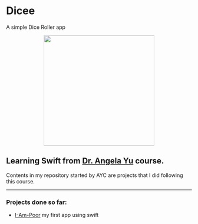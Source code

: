 # Dicee

A simple Dice Roller app
<p align="center">
  <img src="gif.gif" width="300">
</p>




## Learning Swift from [Dr. Angela Yu](https://github.com/angelabauer) course.

Contents in my repository started by AYC are projects that I did following this course.

---

### Projects done so far:
- [I-Am-Poor](https://github.com/luaferraz/AYC_I-Am-Poor) my first app using swift
